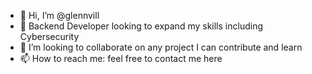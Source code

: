- 👋 Hi, I’m @glennvill
- 🌱 Backend Developer looking to expand my skills including Cybersecurity
- 💞️ I’m looking to collaborate on any project I can contribute and learn
- 📫 How to reach me: feel free to contact me here

<!---
glennvill/glennvill is a ✨ special ✨ repository because its `README.md` (this file) appears on your GitHub profile.
You can click the Preview link to take a look at your changes.
--->
